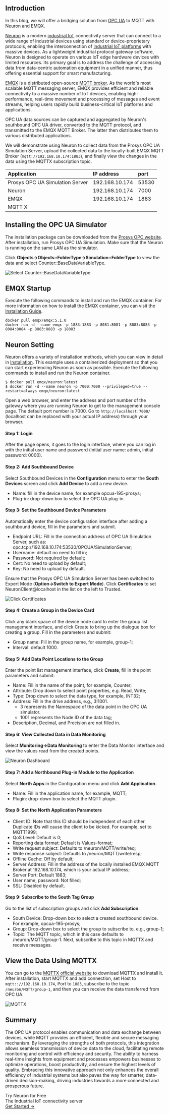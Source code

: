 ## Introduction

In this blog, we will offer a bridging solution from [OPC UA](https://www.emqx.com/en/blog/opc-ua-protocol) to MQTT with Neuron and EMQX.

[Neuron](https://neugates.io/) is a modern [industrial IoT](https://www.emqx.com/en/blog/iiot-explained-examples-technologies-benefits-and-challenges) connectivity server that can connect to a wide range of industrial devices using standard or device-proprietary protocols, enabling the interconnection of [industrial IoT platforms](https://www.emqx.com/en/blog/iiot-platform-key-components-and-5-notable-solutions) with massive devices. As a lightweight industrial protocol gateway software, Neuron is designed to operate on various IoT edge hardware devices with limited resources. Its primary goal is to address the challenge of accessing data from data-centric automation equipment in a unified manner, thus offering essential support for smart manufacturing.

[EMQX](https://www.emqx.io/) is a distributed open-source [MQTT broker](https://www.emqx.com/en/blog/the-ultimate-guide-to-mqtt-broker-comparison). As the world's most scalable MQTT messaging server, EMQX provides efficient and reliable connectivity to a massive number of IoT devices, enabling high-performance, real-time movement and processing of messages and event streams, helping users rapidly build business-critical IoT platforms and applications.

OPC UA data sources can be captured and aggregated by Neuron's southbound OPC UA driver, converted to the MQTT protocol, and transmitted to the EMQX MQTT Broker. The latter then distributes them to various distributed applications.

We will demonstrate using Neuron to collect data from the Prosys OPC UA Simulation Server, upload the collected data to the locally-built EMQX MQTT Broker (`mqtt://192.168.10.174:1883`), and finally view the changes in the data using the MQTTX subscription topic.

| **Application**                 | **IP address** | **port** |
| :------------------------------ | :------------- | :------- |
| Prosys OPC UA Simulation Server | 192.168.10.174 | 53530    |
| Neuron                          | 192.168.10.174 | 7000     |
| EMQX                            | 192.168.10.174 | 1883     |
| MQTT X                          |                |          |

## Installing the OPC UA Simulator

The installation package can be downloaded from the [Prosys OPC website](https://www.prosysopc.com/products/opc-ua-simulation-server/). After installation, run Prosys OPC UA Simulation. Make sure that the Neuron is running on the same LAN as the simulator.

Click **Objects->Objects::FolderType->Simulation::FolderType** to view the data and select Counter::BaseDataVariableType.

![Select Counter::BaseDataVariableType](https://assets.emqx.com/images/5a4d4723a45d66d48327d45be58fd1e1.png)

## EMQX Startup

Execute the following commands to install and run the EMQX container. For more information on how to install the EMQX container, you can visit the [Installation Guide](https://docs.emqx.com/zh/emqx/v5.0/deploy/install.html).

```
docker pull emqx/emqx:5.1.0
docker run -d --name emqx -p 1883:1883 -p 8081:8081 -p 8083:8083 -p 8084:8084 -p 8883:8883 -p 18083
```

## Neuron Setting

Neuron offers a variety of installation methods, which you can view in detail in [Installation](https://neugates.io/docs/zh/latest/installation/installation.html). This example uses a containerized deployment so that you can start experiencing Neuron as soon as possible. Execute the following commands to install and run the Neuron container.

```
$ docker pull emqx/neuron:latest
$ docker run -d --name neuron -p 7000:7000 --privileged=true --restart=always emqx/neuron:latest
```

Open a web browser, and enter the address and port number of the gateway where you are running Neuron to get to the management console page. The default port number is 7000. Go to `http://localhost:7000/` (localhost can be replaced with your actual IP address) through your browser.

#### Step 1: Login

After the page opens, it goes to the login interface, where you can log in with the initial user name and password (initial user name: admin, initial password: 0000).

#### Step 2: Add Southbound Device

Select Southbound Devices in the **Configuration** menu to enter the **South Devices** screen and click **Add Device** to add a new device.

- Name: fill in the device name, for example opcua-195-prosys;
- Plug-in: drop-down box to select the OPC UA plug-in.

#### Step 3: Set the Southbound Device Parameters

Automatically enter the device configuration interface after adding a southbound device, fill in the parameters and submit.

- Endpoint URL: Fill in the connection address of OPC UA Simulation Server, such as: opc.tcp://192.168.10.174:53530/OPCUA/SimulationServer;
- Username: default no need to fill in;
- Password: Not required by default;
- Cert: No need to upload by default;
- Key: No need to upload by default.

Ensure that the Prosys OPC UA Simulation Server has been switched to Expert Mode (**Option->Switch to Expert Mode**). Click **Certificates** to set NeuronClient@localhost in the list on the left to Trusted.

![Click **Certificates**](https://assets.emqx.com/images/18303ffbc9c775f0cbcb30243db9a401.png)

#### Step 4: Create a Group in the Device Card

Click any blank space of the device node card to enter the group list management interface, and click Create to bring up the dialogue box for creating a group. Fill in the parameters and submit:

- Group name: Fill in the group name, for example, group-1;
- Interval: default 1000.

#### Step 5: Add Data Point Locations to the Group

Enter the point list management interface, click **Create**, fill in the point parameters and submit:

- Name: Fill in the name of the point, for example, Counter;
- Attribute: Drop down to select point properties, e.g. Read, Write;
- Type: Drop down to select the data type, for example, INT32;
- Address: Fill in the drive address, e.g., 3!1001. 
  - 3 represents the Namespace of the data point in the OPC UA simulator.
  - 1001 represents the Node ID of the data tag;
- Description,  Decimal, and Precision are not filled in.

#### Step 6: View Collected Data in Data Monitoring

Select **Monitoring→Data Monitoring** to enter the Data Monitor interface and view the values read from the created points.

![Neuron Dashboard](https://assets.emqx.com/images/92c58c6e1017480fafc38d54ca254088.png)

#### Step 7: Add a Northbound Plug-in Module to the Application

Select **North Apps** in the Configuration menu and click **Add Application**.

- Name: Fill in the application name, for example, MQTT;
- Plugin: drop-down box to select the MQTT plugin.

#### Step 8: Set the North Application Parameters

- Client ID: Note that this ID should be independent of each other. Duplicate IDs will cause the client to be kicked. For example, set to MQTT1999;
- QoS Level: Default is 0;
- Reporting data format: Default is Values-format;
- Write request subject: Defaults to /neuron/MQTT/write/req;
- Write response subject: Defaults to /neuron/MQTT/write/resp;
- Offline Cache: Off by default;
- Server Address: Fill in the address of the locally installed EMQX MQTT Broker at 192.168.10.174, which is your actual IP address;
- Server Port: Default 1883;
- User name, password: Not filled;
- SSL: Disabled by default.

#### Step 9: Subscribe to the South Tag Group

Go to the list of subscription groups and click **Add Subscription**.

- South Device: Drop-down box to select a created southbound device. For example, opcua-195-prosys;
- Group: Drop-down box to select the group to subscribe to, e.g., group-1;
- Topic: The MQTT topic, which in this case defaults to /neuron/MQTT/group-1. Next, subscribe to this topic in MQTTX and receive messages.

## View the Data Using MQTTX

You can go to the [MQTTX official website](https://mqttx.app/) to download MQTTX and install it. After installation, start MQTTX and add connection, set Host to `mqtt:://192.168.10.174`, Port to `1883`, subscribe to the topic `/neuron/MQTT/group-1`, and then you can receive the data transferred from OPC UA.

![MQTTX](https://assets.emqx.com/images/f72e055d59d5728b079df244ebdb6f0f.png)

## Summary

The OPC UA protocol enables communication and data exchange between devices, while MQTT provides an efficient, flexible and secure messaging mechanism. By leveraging the strengths of both protocols, this integration allows seamless transmission of device data to the cloud, facilitating remote monitoring and control with efficiency and security. The ability to harness real-time insights from equipment and processes empowers businesses to optimize operations, boost productivity, and ensure the highest levels of quality. Embracing this innovative approach not only enhances the overall efficiency of industrial systems but also paves the way for smarter, data-driven decision-making, driving industries towards a more connected and prosperous future.



<section class="promotion">
    <div>
        Try Neuron for Free
             <div class="is-size-14 is-text-normal has-text-weight-normal">The Industrial IoT connectivity server</div>
    </div>
    <a href="https://www.emqx.com/en/try?product=neuron" class="button is-gradient px-5">Get Started →</a>
</section>
